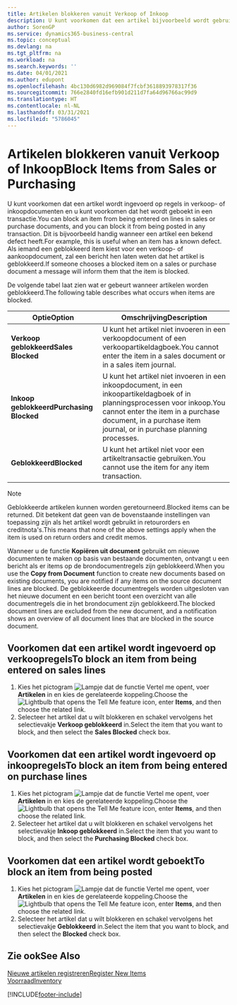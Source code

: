 ```yaml
---
title: Artikelen blokkeren vanuit Verkoop of Inkoop
description: U kunt voorkomen dat een artikel bijvoorbeeld wordt gebruikt in verkoop- of inkoopdocumenten.
author: SorenGP
ms.service: dynamics365-business-central
ms.topic: conceptual
ms.devlang: na
ms.tgt_pltfrm: na
ms.workload: na
ms.search.keywords: ''
ms.date: 04/01/2021
ms.author: edupont
ms.openlocfilehash: 4bc130d6982d969084f7fcbf3618893978317f36
ms.sourcegitcommit: 766e2840fd16efb901d211d7fa64d96766ac99d9
ms.translationtype: HT
ms.contentlocale: nl-NL
ms.lasthandoff: 03/31/2021
ms.locfileid: "5786045"
---
```

# <a name="block-items-from-sales-or-purchasing"></a><span data-ttu-id="cdc98-103">Artikelen blokkeren vanuit Verkoop of Inkoop</span><span class="sxs-lookup"><span data-stu-id="cdc98-103">Block Items from Sales or Purchasing</span></span>
<span data-ttu-id="cdc98-104">U kunt voorkomen dat een artikel wordt ingevoerd op regels in verkoop- of inkoopdocumenten en u kunt voorkomen dat het wordt geboekt in een transactie.</span><span class="sxs-lookup"><span data-stu-id="cdc98-104">You can block an item from being entered on lines in sales or purchase documents, and you can block it from being posted in any transaction.</span></span> <span data-ttu-id="cdc98-105">Dit is bijvoorbeeld handig wanneer een artikel een bekend defect heeft.</span><span class="sxs-lookup"><span data-stu-id="cdc98-105">For example, this is useful when an item has a known defect.</span></span> <span data-ttu-id="cdc98-106">Als iemand een geblokkeerd item kiest voor een verkoop- of aankoopdocument, zal een bericht hen laten weten dat het artikel is geblokkeerd.</span><span class="sxs-lookup"><span data-stu-id="cdc98-106">If someone chooses a blocked item on a sales or purchase document a message will inform them that the item is blocked.</span></span>

<span data-ttu-id="cdc98-107">De volgende tabel laat zien wat er gebeurt wanneer artikelen worden geblokkeerd.</span><span class="sxs-lookup"><span data-stu-id="cdc98-107">The following table describes what occurs when items are blocked.</span></span>  

|<span data-ttu-id="cdc98-108">Optie</span><span class="sxs-lookup"><span data-stu-id="cdc98-108">Option</span></span>|<span data-ttu-id="cdc98-109">Omschrijving</span><span class="sxs-lookup"><span data-stu-id="cdc98-109">Description</span></span>|  
|--------------------|------------|  
|<span data-ttu-id="cdc98-110">**Verkoop geblokkeerd**</span><span class="sxs-lookup"><span data-stu-id="cdc98-110">**Sales Blocked**</span></span>|<span data-ttu-id="cdc98-111">U kunt het artikel niet invoeren in een verkoopdocument of een verkoopartikeldagboek.</span><span class="sxs-lookup"><span data-stu-id="cdc98-111">You cannot enter the item in a sales document or in a sales item journal.</span></span>|  
|<span data-ttu-id="cdc98-112">**Inkoop geblokkeerd**</span><span class="sxs-lookup"><span data-stu-id="cdc98-112">**Purchasing Blocked**</span></span>|<span data-ttu-id="cdc98-113">U kunt het artikel niet invoeren in een inkoopdocument, in een inkoopartikeldagboek of in planningsprocessen voor inkoop.</span><span class="sxs-lookup"><span data-stu-id="cdc98-113">You cannot enter the item in a purchase document, in a purchase item journal, or in purchase planning processes.</span></span>|  
|<span data-ttu-id="cdc98-114">**Geblokkeerd**</span><span class="sxs-lookup"><span data-stu-id="cdc98-114">**Blocked**</span></span>|<span data-ttu-id="cdc98-115">U kunt het artikel niet voor een artikeltransactie gebruiken.</span><span class="sxs-lookup"><span data-stu-id="cdc98-115">You cannot use the item for any item transaction.</span></span>|  

> [!NOTE]
> <span data-ttu-id="cdc98-116">Geblokkeerde artikelen kunnen worden geretourneerd.</span><span class="sxs-lookup"><span data-stu-id="cdc98-116">Blocked items can be returned.</span></span> <span data-ttu-id="cdc98-117">Dit betekent dat geen van de bovenstaande instellingen van toepassing zijn als het artikel wordt gebruikt in retourorders en creditnota's.</span><span class="sxs-lookup"><span data-stu-id="cdc98-117">This means that none of the above settings apply when the item is used on return orders and credit memos.</span></span>

<span data-ttu-id="cdc98-118">Wanneer u de functie **Kopiëren uit document** gebruikt om nieuwe documenten te maken op basis van bestaande documenten, ontvangt u een bericht als er items op de brondocumentregels zijn geblokkeerd.</span><span class="sxs-lookup"><span data-stu-id="cdc98-118">When you use the **Copy from Document** function to create new documents based on existing documents, you are notified if any items on the source document lines are blocked.</span></span> <span data-ttu-id="cdc98-119">De geblokkeerde documentregels worden uitgesloten van het nieuwe document en een bericht toont een overzicht van alle documentregels die in het brondocument zijn geblokkeerd.</span><span class="sxs-lookup"><span data-stu-id="cdc98-119">The blocked document lines are excluded from the new document, and a notification shows an overview of all document lines that are blocked in the source document.</span></span>

## <a name="to-block-an-item-from-being-entered-on-sales-lines"></a><span data-ttu-id="cdc98-120">Voorkomen dat een artikel wordt ingevoerd op verkoopregels</span><span class="sxs-lookup"><span data-stu-id="cdc98-120">To block an item from being entered on sales lines</span></span>  
1.  <span data-ttu-id="cdc98-121">Kies het pictogram ![Lampje dat de functie Vertel me opent](media/ui-search/search_small.png "Vertel me wat u wilt doen"), voer **Artikelen** in en kies de gerelateerde koppeling.</span><span class="sxs-lookup"><span data-stu-id="cdc98-121">Choose the ![Lightbulb that opens the Tell Me feature](media/ui-search/search_small.png "Tell me what you want to do") icon, enter **Items**, and then choose the related link.</span></span>  
2.  <span data-ttu-id="cdc98-122">Selecteer het artikel dat u wilt blokkeren en schakel vervolgens het selectievakje **Verkoop geblokkeerd** in.</span><span class="sxs-lookup"><span data-stu-id="cdc98-122">Select the item that you want to block, and then select the **Sales Blocked** check box.</span></span>  

## <a name="to-block-an-item-from-being-entered-on-purchase-lines"></a><span data-ttu-id="cdc98-123">Voorkomen dat een artikel wordt ingevoerd op inkoopregels</span><span class="sxs-lookup"><span data-stu-id="cdc98-123">To block an item from being entered on purchase lines</span></span>  
1.  <span data-ttu-id="cdc98-124">Kies het pictogram ![Lampje dat de functie Vertel me opent](media/ui-search/search_small.png "Vertel me wat u wilt doen"), voer **Artikelen** in en kies de gerelateerde koppeling.</span><span class="sxs-lookup"><span data-stu-id="cdc98-124">Choose the ![Lightbulb that opens the Tell Me feature](media/ui-search/search_small.png "Tell me what you want to do") icon, enter **Items**, and then choose the related link.</span></span>  
2.  <span data-ttu-id="cdc98-125">Selecteer het artikel dat u wilt blokkeren en schakel vervolgens het selectievakje **Inkoop geblokkeerd** in.</span><span class="sxs-lookup"><span data-stu-id="cdc98-125">Select the item that you want to block, and then select the **Purchasing Blocked** check box.</span></span>  

## <a name="to-block-an-item-from-being-posted"></a><span data-ttu-id="cdc98-126">Voorkomen dat een artikel wordt geboekt</span><span class="sxs-lookup"><span data-stu-id="cdc98-126">To block an item from being posted</span></span>
1. <span data-ttu-id="cdc98-127">Kies het pictogram ![Lampje dat de functie Vertel me opent](media/ui-search/search_small.png "Vertel me wat u wilt doen"), voer **Artikelen** in en kies de gerelateerde koppeling.</span><span class="sxs-lookup"><span data-stu-id="cdc98-127">Choose the ![Lightbulb that opens the Tell Me feature](media/ui-search/search_small.png "Tell me what you want to do") icon, enter **Items**, and then choose the related link.</span></span>
2. <span data-ttu-id="cdc98-128">Selecteer het artikel dat u wilt blokkeren en schakel vervolgens het selectievakje **Geblokkeerd** in.</span><span class="sxs-lookup"><span data-stu-id="cdc98-128">Select the item that you want to block, and then select the **Blocked** check box.</span></span>

## <a name="see-also"></a><span data-ttu-id="cdc98-129">Zie ook</span><span class="sxs-lookup"><span data-stu-id="cdc98-129">See Also</span></span>  
[<span data-ttu-id="cdc98-130">Nieuwe artikelen registreren</span><span class="sxs-lookup"><span data-stu-id="cdc98-130">Register New Items</span></span>](inventory-how-register-new-items.md)  
[<span data-ttu-id="cdc98-131">Voorraad</span><span class="sxs-lookup"><span data-stu-id="cdc98-131">Inventory</span></span>](inventory-manage-inventory.md)  


[!INCLUDE[footer-include](includes/footer-banner.md)]